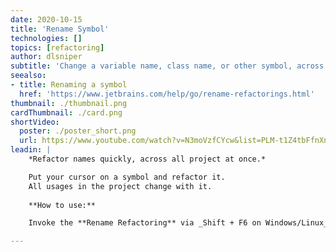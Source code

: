```yaml
---
date: 2020-10-15
title: 'Rename Symbol'
technologies: []
topics: [refactoring]
author: dlsniper
subtitle: 'Change a variable name, class name, or other symbol, across the project.'
seealso:
- title: Renaming a symbol
  href: 'https://www.jetbrains.com/help/go/rename-refactorings.html'
thumbnail: ./thumbnail.png
cardThumbnail: ./card.png
shortVideo:
  poster: ./poster_short.png
  url: https://www.youtube.com/watch?v=N3moVzfCYcw&list=PLM-t1Z4tbFfnXnghmtk6WVz10_pivOw25&index=21&t=0s
leadin: |
    *Refactor names quickly, across all project at once.*

    Put your cursor on a symbol and refactor it.
    All usages in the project change with it.
    
    **How to use:**

    Invoke the **Rename Refactoring** via _Shift + F6 on Windows/Linux_ or _⇧ + F6 on macOS_.

---
```

